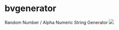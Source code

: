 # bvgenerator
Random Number / Alpha Numeric String Generator
<a href="https://heroku.com/deploy" target="_blank"><img src="https://www.herokucdn.com/deploy/button.svg"></a>
